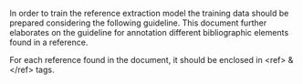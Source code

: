 In order to train the reference extraction model the training data should be prepared considering the following guideline.
This document further elaborates on the guideline for annotation different bibliographic elements found in a reference.

For each reference found in the document, it should be enclosed in  \<ref> & \</ref> tags.


